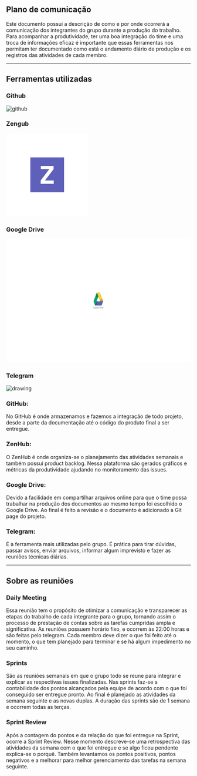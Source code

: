 ## Plano de comunicação

Este documento possui a descrição de como e por onde ocorrerá a comunicação dos integrantes do grupo durante a produção 
do trabalho. Para acompanhar a produtividade, ter uma boa integração do time e uma troca de informações eficaz é importante
que essas ferramentas nos permitam ter documentado como está o andamento diário de produção e os registros das atividades 
de cada membro.

---

## Ferramentas utilizadas

<div class="comunications-imgs">
<div class="images-info">
        <h3>Github</h3>

![github](../assets/imgs/github_logo.png)

</div>
<div class="images-info">
    <h3>Zengub</h3>

![zenhub](../assets/imgs/zenhub_logo.png)

</div>

<div class="images-info">
    <h3>Google Drive</h3>

![drive](../assets/imgs/drive_logo.png)
        <h3>Telegram</h3>

<img src="logo_telegram.jpg" alt="drawing" width="100"/>

</div>
<div class="images-info">

</div>
</div>

### GitHub:

<p> No GitHub é onde armazenamos e fazemos a integração de todo projeto, desde a parte da documentação até o código do 
produto final a ser entregue. </p>

### ZenHub:

<p> O ZenHub é onde organiza-se o planejamento das atividades semanais e também possui product backlog. Nessa plataforma são
gerados gráficos e métricas da produtividade ajudando no monitoramento das issues.</p>

### Google Drive:

<p> Devido a facilidade em compartilhar arquivos online para que o time possa trabalhar na produção dos documentos ao mesmo 
tempo foi escolhido o Google Drive. Ao final é feito a revisão e o documento é adicionado a Git page do projeto. </p>

### Telegram: 

<p> É a ferramenta mais utilizadas pelo grupo. É prática para tirar dúvidas, passar avisos, enviar arquivos, informar algum 
imprevisto e fazer as reuniões técnicas diárias.</p>

---

## Sobre as reuniões

### Daily Meeting

Essa reunião tem o propósito de otimizar a comunicação e transparecer as etapas do trabalho de cada integrante para o grupo,
tornando assim o processo de prestação de contas sobre as tarefas cumpridas ampla e significativa. As reuniões possuem 
horário fixo, e ocorrem às 22:00 horas e são feitas pelo telegram. Cada membro deve dizer o que foi feito até o momento,
o que tem planejado para terminar e se há algum impedimento no seu caminho.

### Sprints

São as reuniões semanais em que o grupo todo se reune para integrar e explicar as respectivas issues finalizadas. Nas sprints 
faz-se a contabilidade dos pontos alcançados pela equipe de acordo com o que foi conseguido ser entregue pronto. Ao final é
planejado as atividades da semana seguinte e as novas duplas. A duração das sprints são de 1 semana e ocorrem todas as terças.


### Sprint Review

Após a contagem do pontos e da relação do que foi entregue na Sprint, ocorre a Sprint Review. Nesse momento descreve-se uma 
retrospectiva das atividades da semana com o que foi entregue e se algo ficou pendente explica-se o porquê. Também levantamos
os pontos positivos, pontos negativos e a melhorar para melhor gerenciamento das tarefas na semana seguinte.









